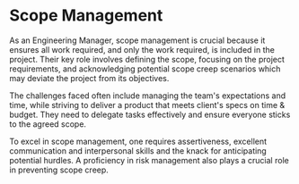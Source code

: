 # Scope Management

As an Engineering Manager, scope management is crucial because it ensures all work required, and only the work required, is included in the project. Their key role involves defining the scope, focusing on the project requirements, and acknowledging potential scope creep scenarios which may deviate the project from its objectives.

The challenges faced often include managing the team's expectations and time, while striving to deliver a product that meets client's specs on time & budget. They need to delegate tasks effectively and ensure everyone sticks to the agreed scope.

To excel in scope management, one requires assertiveness, excellent communication and interpersonal skills and the knack for anticipating potential hurdles. A proficiency in risk management also plays a crucial role in preventing scope creep.